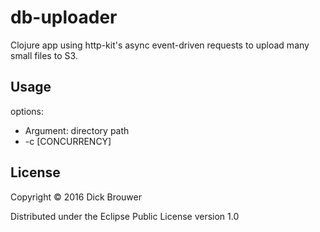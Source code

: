 # db-uploader

Clojure app using http-kit's async event-driven requests to upload many small
files to S3.

## Usage

options:
* Argument: directory path
* -c [CONCURRENCY]

## License

Copyright © 2016 Dick Brouwer

Distributed under the Eclipse Public License version 1.0
